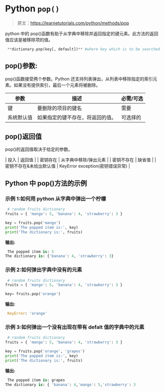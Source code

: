 # Python `pop()`

> 原文：<https://learnetutorials.com/python/methods/pop>

python 中的 pop()函数有助于从字典中移除并返回指定的键元素。此方法的返回值应该是被移除项的值。

```py
 **dictionary.pop(key[, default])** #where key which is to be searched 

```

## pop()参数:

pop()函数接受两个参数。Python 还支持列表弹出，从列表中移除指定的索引元素。如果没有提供索引，最后一个元素将被删除。

| 参数 | 描述 | 必需/可选 |
| --- | --- | --- |
| 键 | 要删除的项目的键名 | 需要 |
| 系统默认值 | 如果指定的键不存在，将返回的值。 | 可选择的 |

## pop()返回值

pop()的返回值取决于给定的参数。

| 投入 | 返回值 |
| 密钥存在 | 从字典中移除/弹出元素 |
| 密钥不存在 | 缺省值 |
| 密钥不存在&未给出默认值 | KeyError exception(密钥错误异常) |

## Python 中 pop()方法的示例

### 示例 1:如何用 python 从字典中弹出一个柠檬

```py
 # random fruits dictionary
fruits = { 'mango': 5, 'banana': 4, 'strawberry': 3 }

key = fruits.pop('mango')
print('The popped item is:', key)
print('The dictionary is:', fruits) 

```

**输出:**

```py
 The popped item is: 5
The dictionary is: {'banana': 4, 'strawberry': 3} 
```

### 示例 2:如何弹出字典中没有的元素

```py
 # random fruits dictionary
fruits = { 'mango': 5, 'banana': 4, 'strawberry': 3 }

key= fruits.pop('orange') 

```

**输出:**

```py
 KeyError: 'orange' 
```

### 示例 3:如何弹出一个没有出现在带有 defalt 值的字典中的元素

```py
 # random fruits dictionary
fruits = { 'mango': 5, 'banana': 4, 'strawberry': 3 }

key = fruits.pop('orange', 'grapes')
print('The popped item is:', key)
print('The dictionary is:', fruits) 

```

**输出:**

```py
 The popped item is: grapes
The dictionary is: { 'banana': 4,'mango': 5,'strawberry': 3 
```